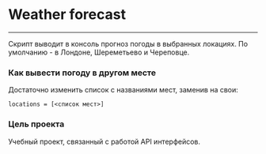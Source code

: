 # Weather forecast

---

Скрипт выводит в консоль прогноз погоды в выбранных локациях. По умолчанию - в Лондоне, Шереметьево и Череповце.

### Как вывести погоду в другом месте

Достаточно изменить список с названиями мест, заменив на свои:
```
locations = [<список мест>]
```

### Цель проекта

Учебный проект, связанный с работой API интерфейсов.
